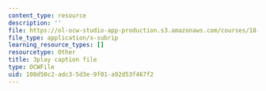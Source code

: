 ```yaml
---
content_type: resource
description: ''
file: https://ol-ocw-studio-app-production.s3.amazonaws.com/courses/18-03sc-differential-equations-fall-2011/108d50c2adc35d3e9f01a92d53f467f2_elMskF8Uzmg.vtt
file_type: application/x-subrip
learning_resource_types: []
resourcetype: Other
title: 3play caption file
type: OCWFile
uid: 108d50c2-adc3-5d3e-9f01-a92d53f467f2
---
```

